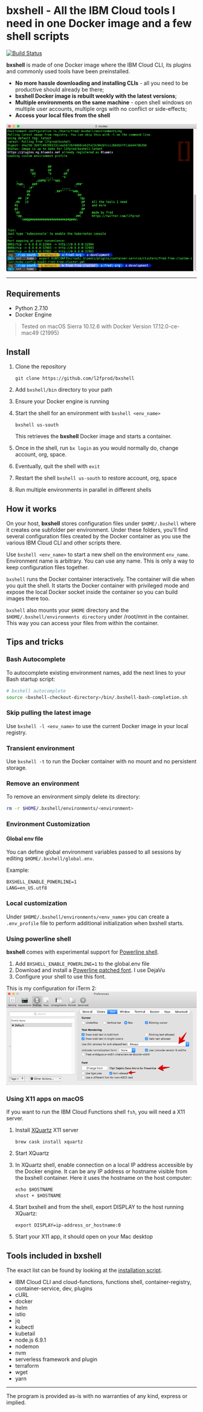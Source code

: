 # bxshell - All the IBM Cloud tools I need in one Docker image and a few shell scripts

[![Build Status](https://travis-ci.org/l2fprod/bxshell.svg)](https://travis-ci.org/l2fprod/bxshell)

**bxshell** is made of one Docker image where the IBM Cloud CLI, its plugins and commonly used tools have been preinstalled.

- **No more hassle downloading and installing CLIs** - all you need to be productive should already be there;
- **bxshell Docker image is rebuilt weekly with the latest versions**;
- **Multiple environments on the same machine** - open shell windows on multiple user accounts, multiple orgs with no conflict or side-effects;
- **Access your local files from the shell**

![screen.png](./screen.png)

---

## Requirements

* Python 2.7.10
* Docker Engine

> Tested on macOS Sierra 10.12.6 with Docker Version 17.12.0-ce-mac49 (21995)

## Install

1. Clone the repository

   ```
   git clone https://github.com/l2fprod/bxshell
   ```

1. Add `bxshell/bin` directory to your path

1. Ensure your Docker engine is running

1. Start the shell for an environment with `bxshell <env_name>`

   ```
   bxshell us-south
   ```

   This retrieves the **bxshell** Docker image and starts a container.

1. Once in the shell, run `bx login` as you would normally do, change account, org, space.

1. Eventually, quit the shell with `exit`

1. Restart the shell `bxshell us-south` to restore account, org, space

1. Run multiple environments in parallel in different shells

## How it works

On your host, **bxshell** stores configuration files under `$HOME/.bxshell` where it creates one subfolder per environment. Under these folders, you'll find several configuration files created by the Docker container as you use the various IBM Cloud CLI and other scripts there.

Use `bxshell <env_name>` to start a new shell on the environment `env_name`. Environment name is arbitrary. You can use any name. This is only a way to keep configuration files together.

`bxshell` runs the Docker container interactively. The container will die when you quit the shell. It starts the Docker container with privileged mode and expose the local Docker socket inside the container so you can build images there too.

`bxshell` also mounts your `$HOME` directory and the `$HOME/.bxshell/environments directory` under /root/mnt in the container. This way you can access your files from within the container.

## Tips and tricks

### Bash Autocomplete

To autocomplete existing environment names, add the next lines to your Bash startup script:

   ```sh
   # bxshell autocomplete
   source <bxshell-checkout-directory>/bin/.bxshell-bash-completion.sh
   ```

### Skip pulling the latest image

Use `bxshell -l <env_name>` to use the current Docker image in your local registry.

### Transient environment

Use `bxshell -t` to run the Docker container with no mount and no persistent storage.

### Remove an environment

To remove an environment simply delete its directory:

   ```sh
   rm -r $HOME/.bxshell/environments/<environment>
   ```

### Environment Customization

#### Global env file

You can define global environment variables passed to all sessions by editing `$HOME/.bxshell/global.env`.

Example:
   ```
   BXSHELL_ENABLE_POWERLINE=1
   LANG=en_US.utf8
   ```

### Local customization

Under `$HOME/.bxshell/environments/<env_name>` you can create a `.env_profile` file to perform additional initialization when bxshell starts.

### Using powerline shell

**bxshell** comes with experimental support for [Powerline shell](https://github.com/b-ryan/powerline-shell/).

1. Add `BXSHELL_ENABLE_POWERLINE=1` to the global.env file
1. Download and install a [Powerline patched font](https://github.com/powerline/fonts). I use DejaVu
1. Configure your shell to use this font.

This is my configuration for iTerm 2:
![text](iterm-preferences-text.png)

### Using X11 apps on macOS

If you want to run the IBM Cloud Functions shell `fsh`, you will need a X11 server.

1. Install [XQuartz](https://www.xquartz.org/index.html) X11 server

   ```
   brew cask install xquartz
   ```

1. Start XQuartz

1. In XQuartz shell, enable connection on a local IP address accessible by the Docker engine. It can be any IP address or hostname visible from the bxshell container. Here it uses the hostname on the host computer:

   ```
   echo $HOSTNAME
   xhost + $HOSTNAME
   ```

1. Start bxshell and from the shell, export DISPLAY to the host running XQuartz:

   ```
   export DISPLAY=ip-address_or_hostname:0
   ```

1. Start your X11 app, it should open on your Mac desktop

## Tools included in bxshell

The exact list can be found by looking at the [installation script](install.sh).

* IBM Cloud CLI and cloud-functions, functions shell, container-registry, container-service, dev, plugins
* cURL
* docker
* helm
* istio
* jq
* kubectl
* kubetail
* node.js 6.9.1
* nodemon
* nvm
* serverless framework and plugin
* terraform
* wget
* yarn

---

The program is provided as-is with no warranties of any kind, express or implied.
